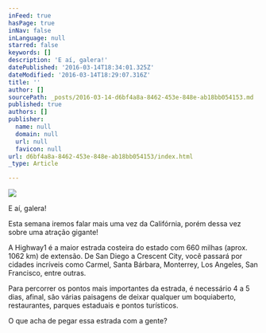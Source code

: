 ```yaml
---
inFeed: true
hasPage: true
inNav: false
inLanguage: null
starred: false
keywords: []
description: 'E aí, galera!'
datePublished: '2016-03-14T18:34:01.325Z'
dateModified: '2016-03-14T18:29:07.316Z'
title: ''
author: []
sourcePath: _posts/2016-03-14-d6bf4a8a-8462-453e-848e-ab18bb054153.md
published: true
authors: []
publisher:
  name: null
  domain: null
  url: null
  favicon: null
url: d6bf4a8a-8462-453e-848e-ab18bb054153/index.html
_type: Article

---
```

![](https://the-grid-user-content.s3-us-west-2.amazonaws.com/85a7eb9d-d6e1-4b93-8906-40bed57e62c9.jpg)

E aí, galera!

Esta semana iremos falar mais uma vez da Califórnia, porém dessa vez sobre uma atração gigante!

A Highway1 é a maior estrada costeira do estado com 660 milhas (aprox. 1062 km) de extensão. De San Diego a Crescent City, você passará por cidades incríveis como Carmel, Santa Bárbara, Monterrey, Los Angeles, San Francisco, entre outras.

Para percorrer os pontos mais importantes da estrada, é necessário 4 a 5 dias, afinal, são várias paisagens de deixar qualquer um boquiaberto, restaurantes, parques estaduais e pontos turísticos.

O que acha de pegar essa estrada com a gente?